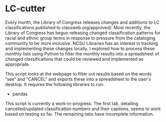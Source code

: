 # LC-cutter

Every month, the Library of Congress releases changes and additions to LC classifications published to classweb.org/approved/. Most recently, the Library of Congress has begun releasing changed classification patterns for racial and ethnic group terms in response to pressure from the cataloging community to be more inclusive. NCSU Libraries has an interest in tracking and implementing these changes locally. I explored how to process these monthly lists using Python to filter the monthly results into a spreadsheet of changed classifications that could be reviewed and implemented as appropriate.

This script looks at the webpage to filter out results based on the words “see” and “CANCEL" and exports these into a spreadsheet to the user's desktop. It requires the following libraries to run:

- pandas

This script is currently a work-in-progress. The first tab, detailing cancelled/updated classification numbers and their captions, seems to work based on testing so far. The remaining tabs have incomplete information.
